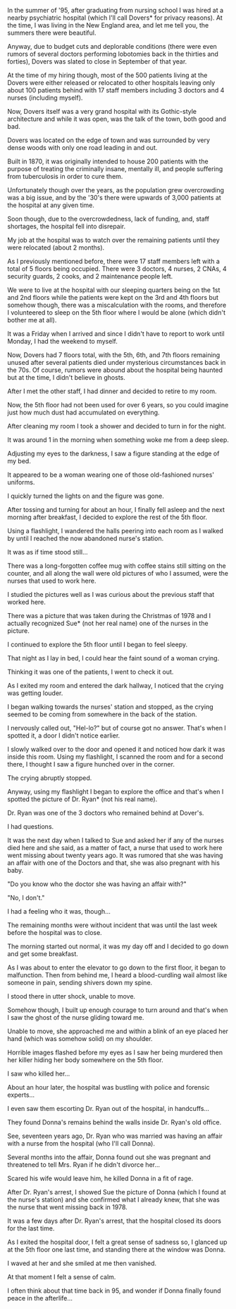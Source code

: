 In the summer of '95, after graduating from nursing school I was hired at a nearby psychiatric hospital (which I'll call Dovers* for privacy reasons). At the time, I was living in the New England area, and let me tell you, the summers there were beautiful.

Anyway, due to budget cuts and deplorable conditions (there were even rumors of several doctors performing lobotomies back in the thirties and forties), Dovers was slated to close in September of that year.

At the time of my hiring though, most of the 500 patients living at the Dovers were either released or relocated to other hospitals leaving only about 100 patients behind with 17 staff members including 3 doctors and 4 nurses (including myself).

Now, Dovers itself was a  very grand hospital with its Gothic-style architecture and while it was open, was the talk of the town, both good and bad.

Dovers was located on the edge of town and was surrounded by very dense woods with only one road leading in and out. 

Built in 1870, it was originally intended to house 200 patients with the purpose of treating the criminally insane, mentally ill, and people suffering from tuberculosis in order to cure them.

Unfortunately though over the years, as the population grew overcrowding was a big issue, and by the '30's there were upwards of 3,000 patients at the hospital at any given time.

Soon though, due to the overcrowdedness, lack of funding, and, staff shortages, the hospital fell into disrepair.

My job at the hospital was to watch over the remaining patients until they were relocated (about 2 months). 

As I previously mentioned before, there were 17 staff members left with a total of 5 floors being occupied. There were 3 doctors, 4 nurses, 2 CNAs, 4 security guards, 2 cooks, and 2 maintenance people left.

We were to live at the hospital with our sleeping quarters being on the 1st and 2nd floors while the patients were kept on the 3rd and 4th floors but somehow though, there was a miscalculation with the rooms, and therefore I volunteered to sleep on the 5th floor where I would be alone (which didn't bother me at all).

It was a Friday when I arrived and since I didn't have to report to work until Monday, I had the weekend to myself.

Now, Dovers had 7 floors total, with the 5th, 6th, and 7th floors remaining unused after several patients died under mysterious circumstances back in the 70s. Of course, rumors were abound about the hospital being haunted but at the time, I didn't believe in ghosts.

After I met the other staff, I had dinner and decided to retire to my room.

Now, the 5th floor had not been used for over 6 years, so you could imagine just how much dust had accumulated on everything.

After cleaning my room I took a shower and decided to turn in for the night.

It was around 1 in the morning when something woke me from a deep sleep.

Adjusting my eyes to the darkness, I saw a figure standing at the edge of my bed.

It appeared to be a woman wearing one of those old-fashioned nurses' uniforms.

I quickly turned the lights on and the figure was gone.

After tossing and turning for about an hour, I finally fell asleep and the next morning after breakfast, I decided to explore the rest of the 5th floor.


Using a flashlight, I wandered the halls peering into each room as I walked by until I reached the now abandoned nurse's station. 

It was as if time stood still... 

There was a long-forgotten coffee mug with coffee stains still sitting on the counter, and all along the wall were old pictures of who I assumed, were the nurses that used to work here.

I studied the pictures well as I was curious about the previous staff that worked here.

There was a picture that was taken during the Christmas of 1978 and I actually recognized Sue* (not her real name) one of the nurses in the picture.

I continued to explore the 5th floor until I began to feel sleepy.

That night as I lay in bed, I could hear the faint sound of a woman crying.

Thinking it was one of the patients, I went to check it out.

As I exited my room and entered the dark hallway, I noticed that the crying was getting louder.

I began walking towards the nurses' station and stopped, as the crying seemed to be coming from somewhere in the back of the station.

I nervously called out, "Hel-lo?" but of course got no answer. That's when I spotted it, a door I didn't notice earlier.

I slowly walked over to the door and opened it and noticed how dark it was inside this room. Using my flashlight, I scanned the room and for a second there, I thought I saw a figure hunched over in the corner.

The crying abruptly stopped.

Anyway, using my flashlight I began to explore the office and that's when I spotted the picture of Dr. Ryan* (not his real name).

Dr. Ryan was one of the 3 doctors who remained behind at Dover's.

I had questions.

It was the next day when I talked to Sue and asked her if any of the nurses died here and she said, as a matter of fact, a nurse that used to work here went missing about twenty years ago. It was rumored that she was having an affair with one of the Doctors and that, she was also pregnant with his baby.

"Do you know who the doctor she was having an affair with?"

"No, I don't."

I had a feeling who it was, though...

The remaining months were without incident that was until the last week before the hospital was to close.

The morning started out normal, it was my day off and I decided to go down and get some breakfast.

As I was about to enter the elevator to go down to the first floor, it began to malfunction. Then from behind me, I heard a blood-curdling wail almost like someone in pain, sending shivers down my spine.

I stood there in utter shock, unable to move.

Somehow though, I built up enough courage to turn around and that's when I saw the ghost of the nurse gliding toward me.

Unable to move, she approached me and within a blink of an eye placed her hand (which was somehow solid) on my shoulder.

Horrible images flashed before my eyes as I saw her being murdered then her killer hiding her body somewhere on the 5th floor.

I saw who killed her...

About an hour later, the hospital was bustling with police and forensic experts... 

I even saw them escorting Dr. Ryan out of the hospital, in handcuffs...

They found Donna's remains behind the walls inside Dr. Ryan's old office.

See, seventeen years ago, Dr. Ryan who was married was having an affair with a nurse from the hospital (who I'll call Donna). 

Several months into the affair, Donna found out she was pregnant and threatened to tell Mrs. Ryan if he didn't divorce her... 

Scared his wife would leave him, he killed Donna in a fit of rage.

After Dr. Ryan's arrest, I showed Sue the picture of Donna (which I found at the nurse's station) and she confirmed what I already knew, that she was the nurse that went missing back in 1978.

It was a few days after Dr. Ryan's arrest, that the hospital closed its doors for the last time. 

As I exited the hospital door, I felt a great sense of sadness so, I glanced up at the 5th floor one last time, and standing there at the window was Donna. 

I waved at her and she smiled at me then vanished.

At that moment I felt a sense of calm.

I often think about that time back in 95, and wonder if Donna finally found peace in the afterlife...